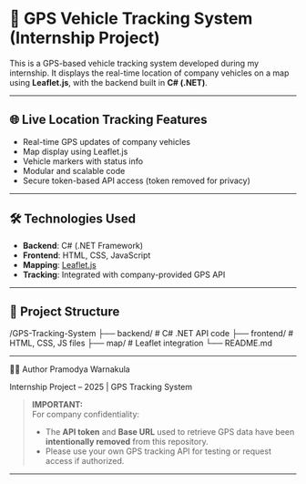 # 🚗 GPS Vehicle Tracking System (Internship Project)

This is a GPS-based vehicle tracking system developed during my internship. It displays the real-time location of company vehicles on a map using **Leaflet.js**, with the backend built in **C# (.NET)**.

---

## 🌐 Live Location Tracking Features

- Real-time GPS updates of company vehicles
- Map display using Leaflet.js
- Vehicle markers with status info
- Modular and scalable code
- Secure token-based API access (token removed for privacy)

---

## 🛠️ Technologies Used

- **Backend**: C# (.NET Framework)
- **Frontend**: HTML, CSS, JavaScript
- **Mapping**: [Leaflet.js](https://leafletjs.com/)
- **Tracking**: Integrated with company-provided GPS API

---

## 🧱 Project Structure
/GPS-Tracking-System
├── backend/ # C# .NET API code
├── frontend/ # HTML, CSS, JS files
├── map/ # Leaflet integration
└── README.md


---

🙋‍♂️ Author
Pramodya Warnakula

Internship Project – 2025 | GPS Tracking System



> **IMPORTANT:**  
> For company confidentiality:
> - The **API token** and **Base URL** used to retrieve GPS data have been **intentionally removed** from this repository.
> - Please use your own GPS tracking API for testing or request access if authorized.

---
